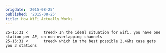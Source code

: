 ```yaml
---
origdate: '2015-08-25'
published: '2015-08-25'
title: How WiFi Actually Works
---
```


    25-15:31 <       treed> In the ideal situation for wifi, you have one station per AP, on non-overlapping channels
    25-15:31 <       treed> which in the best possible 2.4Ghz case gets you 3 stations
